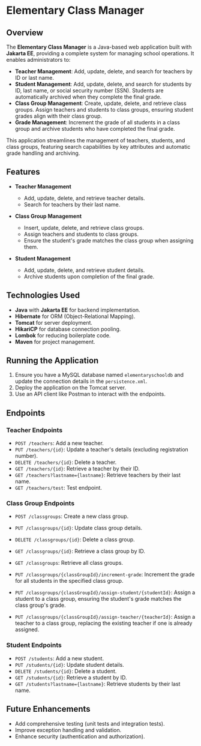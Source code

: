 # Elementary Class Manager

## Overview

The **Elementary Class Manager** is a Java-based web application built with **Jakarta EE**, providing a complete system for managing school operations. It enables administrators to:

- **Teacher Management**: Add, update, delete, and search for teachers by ID or last name.
- **Student Management**: Add, update, delete, and search for students by ID, last name, or social security number (SSN). Students are automatically archived when they complete the final grade.
- **Class Group Management**: Create, update, delete, and retrieve class groups. Assign teachers and students to class groups, ensuring student grades align with their class group.
- **Grade Management**: Increment the grade of all students in a class group and archive students who have completed the final grade.

This application streamlines the management of teachers, students, and class groups, featuring search capabilities by key attributes and automatic grade handling and archiving.

## Features

- **Teacher Management**
  - Add, update, delete, and retrieve teacher details.
  - Search for teachers by their last name.

- **Class Group Management**
  - Insert, update, delete, and retrieve class groups.
  - Assign teachers and students to class groups.
  - Ensure the student's grade matches the class group when assigning them.

- **Student Management**
  - Add, update, delete, and retrieve student details.
  - Archive students upon completion of the final grade.

## Technologies Used

- **Java** with **Jakarta EE** for backend implementation.
- **Hibernate** for ORM (Object-Relational Mapping).
- **Tomcat** for server deployment.
- **HikariCP** for database connection pooling.
- **Lombok** for reducing boilerplate code.
- **Maven** for project management.

## Running the Application

1. Ensure you have a MySQL database named `elementaryschooldb` and update the connection details in the `persistence.xml`.
2. Deploy the application on the Tomcat server.
3. Use an API client like Postman to interact with the endpoints.

## Endpoints

### Teacher Endpoints

- `POST /teachers`: Add a new teacher.
- `PUT /teachers/{id}`: Update a teacher's details (excluding registration number).
- `DELETE /teachers/{id}`: Delete a teacher.
- `GET /teachers/{id}`: Retrieve a teacher by their ID.
- `GET /teachers?lastname={lastname}`: Retrieve teachers by their last name.
- `GET /teachers/test`: Test endpoint.

### Class Group Endpoints

- `POST /classgroups`: Create a new class group.
- `PUT /classgroups/{id}`: Update class group details.
- `DELETE /classgroups/{id}`: Delete a class group.
- `GET /classgroups/{id}`: Retrieve a class group by ID.
- `GET /classgroups`: Retrieve all class groups.
- `PUT /classgroups/{classGroupId}/increment-grade`: Increment the grade for all students in the specified class group.

- `PUT /classgroups/{classGroupId}/assign-student/{studentId}`: Assign a student to a class group, ensuring the student's grade matches the class group's grade.
- `PUT /classgroups/{classGroupId}/assign-teacher/{teacherId}`: Assign a teacher to a class group, replacing the existing teacher if one is already assigned.

### Student Endpoints

- `POST /students`: Add a new student.
- `PUT /students/{id}`: Update student details.
- `DELETE /students/{id}`: Delete a student.
- `GET /students/{id}`: Retrieve a student by ID.
- `GET /students?lastname={lastname}`: Retrieve students by their last name.

## Future Enhancements

- Add comprehensive testing (unit tests and integration tests).
- Improve exception handling and validation.
- Enhance security (authentication and authorization).
